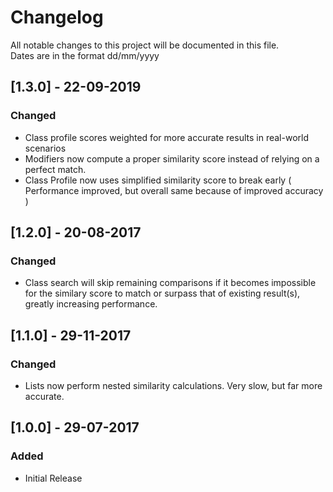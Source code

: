 # Changelog
All notable changes to this project will be documented in this file.  
Dates are in the format dd/mm/yyyy
## [1.3.0] - 22-09-2019
### Changed
- Class profile scores weighted for more accurate results in real-world scenarios
- Modifiers now compute a proper similarity score instead of relying on a perfect match.
- Class Profile now uses simplified similarity score to break early ( Performance improved, but overall same because of improved accuracy )

## [1.2.0] - 20-08-2017
### Changed
- Class search will skip remaining comparisons if it becomes impossible for the similary score to match or surpass that of existing result(s), greatly increasing performance.

## [1.1.0] - 29-11-2017
### Changed
- Lists now perform nested similarity calculations. Very slow, but far more accurate.

## [1.0.0] - 29-07-2017
### Added
- Initial Release
